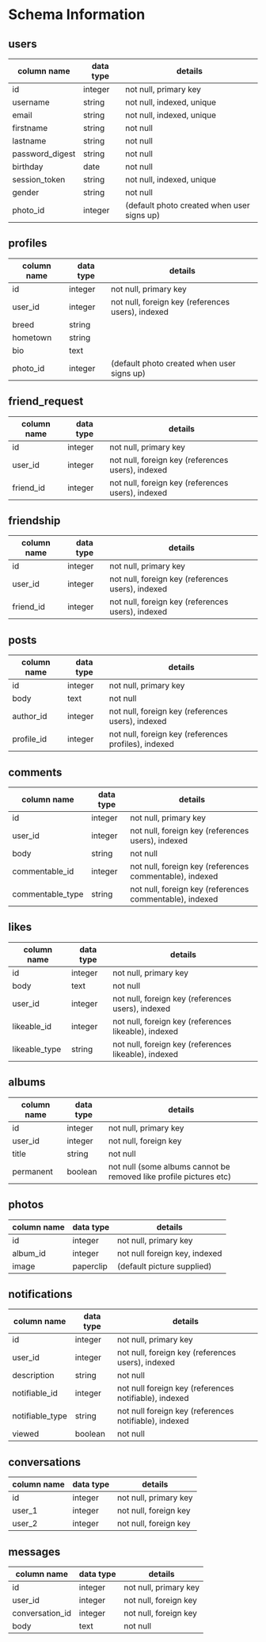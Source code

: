 # Schema Information

## users
column name     | data type | details
----------------|-----------|-----------------------
id              | integer   | not null, primary key
username        | string    | not null, indexed, unique
email           | string    | not null, indexed, unique
firstname       | string    | not null
lastname        | string    | not null
password_digest | string    | not null
birthday        | date      | not null
session_token   | string    | not null, indexed, unique
gender          | string    | not null
photo_id        | integer   | (default photo created when user signs up)



## profiles
column name  | data type | details
-------------|-----------|-----------------------
id           | integer   | not null, primary key
user_id      | integer   | not null, foreign key (references users), indexed
breed        | string    |
hometown     | string    |
bio          | text      |
photo_id     | integer   | (default photo created when user signs up)


## friend_request
column name    | data type | details
---------------|-----------|-----------------------
id             | integer   | not null, primary key
user_id        | integer   | not null, foreign key (references users), indexed
friend_id      | integer   | not null, foreign key (references users), indexed

## friendship
column name    | data type | details
---------------|-----------|-----------------------
id             | integer   | not null, primary key
user_id        | integer   | not null, foreign key (references users), indexed
friend_id      | integer   | not null, foreign key (references users), indexed


## posts
column name | data type | details
------------|-----------|-----------------------
id          | integer   | not null, primary key
body        | text      | not null
author_id   | integer   | not null, foreign key (references users), indexed
profile_id  | integer   | not null, foreign key (references profiles), indexed

## comments
column name     | data type | details
----------------|-----------|-----------------------
id              | integer   | not null, primary key
user_id         | integer   | not null, foreign key (references users), indexed
body            | string    | not null
commentable_id  | integer   | not null, foreign key (references commentable), indexed
commentable_type| string    | not null, foreign key (references commentable), indexed

## likes
column name     | data type | details
----------------|-----------|-----------------------
id              | integer   | not null, primary key
body            | text      | not null
user_id         | integer   | not null, foreign key (references users), indexed
likeable_id     | integer   | not null, foreign key (references likeable), indexed
likeable_type   | string    | not null, foreign key (references likeable), indexed

## albums
column name     | data type | details
----------------|-----------|-----------------------
id              | integer   | not null, primary key
user_id         | integer   | not null, foreign key
title           | string    | not null
permanent       | boolean   | not null (some albums cannot be removed like profile pictures etc)

## photos
column name     | data type | details
----------------|-----------|-----------------------
id              | integer   | not null, primary key
album_id        | integer   | not null foreign key, indexed
image           | paperclip | (default picture supplied)

## notifications
column name     | data type | details
----------------|-----------|-----------------------
id              | integer   | not null, primary key
user_id         | integer   | not null, foreign key (references users), indexed
description     | string    | not null
notifiable_id   | integer   | not null foreign key (references notifiable), indexed
notifiable_type | string    | not null foreign key (references notifiable), indexed
viewed          | boolean   | not null

## conversations
column name     | data type | details
----------------|-----------|-----------------------
id              | integer   | not null, primary key
user_1          | integer   | not null, foreign key
user_2          | integer   | not null, foreign key

## messages
column name     | data type | details
----------------|-----------|-----------------------
id              | integer   | not null, primary key
user_id         | integer   | not null, foreign key
conversation_id | integer   | not null, foreign key
body            | text      | not null
